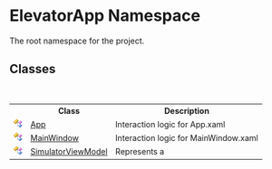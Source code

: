 # ElevatorApp Namespace
 

The root namespace for the project.


## Classes
&nbsp;<table><tr><th></th><th>Class</th><th>Description</th></tr><tr><td>![Public class](media/pubclass.gif "Public class")</td><td><a href="T_ElevatorApp_App">App</a></td><td>
Interaction logic for App.xaml</td></tr><tr><td>![Public class](media/pubclass.gif "Public class")</td><td><a href="T_ElevatorApp_MainWindow">MainWindow</a></td><td>
Interaction logic for MainWindow.xaml</td></tr><tr><td>![Public class](media/pubclass.gif "Public class")</td><td><a href="T_ElevatorApp_SimulatorViewModel">SimulatorViewModel</a></td><td>
Represents a</td></tr></table>&nbsp;
